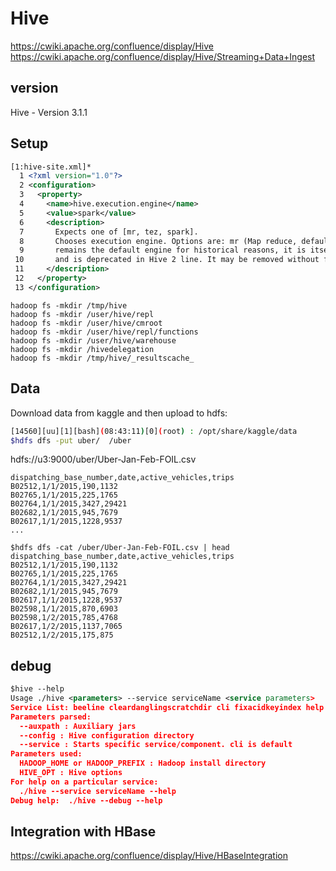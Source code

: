 # Hive

https://cwiki.apache.org/confluence/display/Hive
https://cwiki.apache.org/confluence/display/Hive/Streaming+Data+Ingest

## version

Hive - Version 3.1.1

## Setup

```xml
[1:hive-site.xml]*
  1 <?xml version="1.0"?>
  2 <configuration>
  3   <property>
  4     <name>hive.execution.engine</name>
  5     <value>spark</value>
  6     <description>
  7       Expects one of [mr, tez, spark].
  8       Chooses execution engine. Options are: mr (Map reduce, default), tez, spark. While MR
  9       remains the default engine for historical reasons, it is itself a historical engine
 10       and is deprecated in Hive 2 line. It may be removed without further warning.
 11     </description>
 12   </property>
 13 </configuration> 
```

```
hadoop fs -mkdir /tmp/hive
hadoop fs -mkdir /user/hive/repl
hadoop fs -mkdir /user/hive/cmroot
hadoop fs -mkdir /user/hive/repl/functions
hadoop fs -mkdir /user/hive/warehouse
hadoop fs -mkdir /hivedelegation
hadoop fs -mkdir /tmp/hive/_resultscache_
```

## Data

Download data from kaggle and then upload to hdfs:

```bash
[14560][uu][1][bash](08:43:11)[0](root) : /opt/share/kaggle/data
$hdfs dfs -put uber/  /uber
```

hdfs://u3:9000/uber/Uber-Jan-Feb-FOIL.csv

```csv
dispatching_base_number,date,active_vehicles,trips
B02512,1/1/2015,190,1132
B02765,1/1/2015,225,1765
B02764,1/1/2015,3427,29421
B02682,1/1/2015,945,7679
B02617,1/1/2015,1228,9537
...
```

```
$hdfs dfs -cat /uber/Uber-Jan-Feb-FOIL.csv | head
dispatching_base_number,date,active_vehicles,trips
B02512,1/1/2015,190,1132
B02765,1/1/2015,225,1765
B02764,1/1/2015,3427,29421
B02682,1/1/2015,945,7679
B02617,1/1/2015,1228,9537
B02598,1/1/2015,870,6903
B02598,1/2/2015,785,4768
B02617,1/2/2015,1137,7065
B02512,1/2/2015,175,875
```

## debug


```xml
$hive --help
Usage ./hive <parameters> --service serviceName <service parameters>
Service List: beeline cleardanglingscratchdir cli fixacidkeyindex help hiveburninclient hiveserver2 hplsql jar lineage llapdump llap llapstatus metastore metatool orcfiledump rcfilecat schemaTool strictmanagedmigration tokentool version 
Parameters parsed:
  --auxpath : Auxiliary jars 
  --config : Hive configuration directory
  --service : Starts specific service/component. cli is default
Parameters used:
  HADOOP_HOME or HADOOP_PREFIX : Hadoop install directory
  HIVE_OPT : Hive options
For help on a particular service:
  ./hive --service serviceName --help
Debug help:  ./hive --debug --help
```


## Integration with HBase

https://cwiki.apache.org/confluence/display/Hive/HBaseIntegration